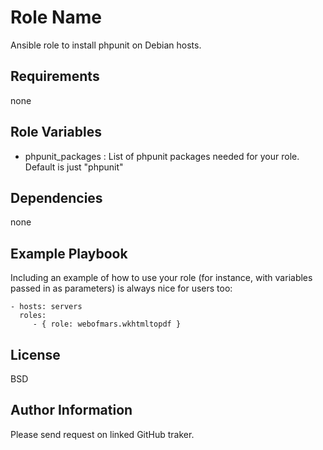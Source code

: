 Role Name
=========

Ansible role to install phpunit on Debian hosts.

Requirements
------------

none

Role Variables
--------------

- phpunit_packages : List of phpunit packages needed for your role. Default is just "phpunit"

Dependencies
------------

none

Example Playbook
----------------

Including an example of how to use your role (for instance, with variables passed in as parameters) is always nice for users too:

    - hosts: servers
      roles:
         - { role: webofmars.wkhtmltopdf }

License
-------

BSD

Author Information
------------------

Please send request on linked GitHub traker.
